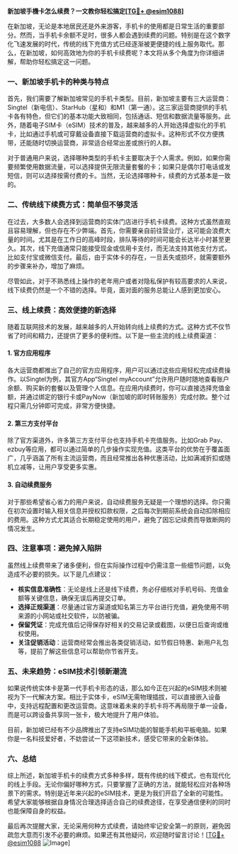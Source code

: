 **新加坡手機卡怎么续费？一文教你轻松搞定[[TG💪+ @esim1088](https://t.me/s/esim1088)]**

在新加坡，无论是本地居民还是外来游客，手机卡的使用都是日常生活的重要部分。然而，当手机卡余额不足时，很多人都会遇到续费的问题。特别是在这个数字化飞速发展的时代，传统的线下充值方式已经逐渐被更便捷的线上服务取代。那么，在新加坡，如何高效地为你的手机卡续费呢？本文将从多个角度为你详细讲解，帮助你轻松搞定这一问题。

### 一、新加坡手机卡的种类与特点

首先，我们需要了解新加坡常见的手机卡类型。目前，新加坡主要有三大运营商：Singtel（新电信）、StarHub（星和）和M1（第一通）。这三家运营商提供的手机卡各有特色，但它们的基本功能大致相同，包括通话、短信和数据流量等服务。此外，随着电子SIM卡（eSIM）技术的普及，越来越多的人开始选择虚拟化的手机卡，比如通过手机或可穿戴设备直接下载运营商的虚拟卡。这种形式不仅方便携带，还能随时切换运营商，非常适合经常出差或旅行的人群。

对于普通用户来说，选择哪种类型的手机卡主要取决于个人需求。例如，如果你需要频繁使用数据流量，可以选择提供无限流量套餐的卡；如果只是偶尔打电话或发短信，则可以选择按需付费的卡。当然，无论选择哪种卡，续费的方式基本是一致的。

### 二、传统线下续费方式：简单但不够灵活

在过去，大多数人会选择到运营商的实体门店进行手机卡续费。这种方式虽然直观且容易理解，但也存在不少弊端。首先，你需要亲自前往营业厅，这可能会浪费大量的时间。尤其是在工作日的高峰时段，排队等待的时间可能会长达半小时甚至更久。其次，线下充值通常只能接受现金或信用卡支付，而无法支持其他支付方式，比如支付宝或微信支付。最后，由于实体卡的存在，一旦丢失或损坏，就需要额外的步骤来补办，增加了麻烦。

尽管如此，对于不熟悉线上操作的老年用户或者对隐私保护有较高要求的人来说，线下续费仍然是一个不错的选择。毕竟，面对面的服务总能让人感到更加安心。

### 三、线上续费：高效便捷的新选择

随着互联网技术的发展，越来越多的人开始转向线上续费的方式。这种方式不仅节省了时间和精力，还提供了更多的便利性。以下是一些主流的线上续费渠道：

#### 1. 官方应用程序

各大运营商都推出了自己的官方应用程序，用户可以通过这些应用轻松完成续费操作。以Singtel为例，其官方App“Singtel myAccount”允许用户随时随地查看账户余额、购买新的套餐以及管理个人信息。在应用内续费时，你可以直接选择充值金额，并通过绑定的银行卡或PayNow（新加坡的即时转账服务）完成付款。整个过程只需几分钟即可完成，非常方便快捷。

#### 2. 第三方支付平台

除了官方渠道外，许多第三方支付平台也支持手机卡充值服务。比如Grab Pay、ezbuy等应用，都可以通过简单的几步操作实现充值。这类平台的优势在于覆盖面广，几乎涵盖了所有主流运营商，而且经常推出各种优惠活动，比如满减折扣或随机立减等，让用户享受更多实惠。

#### 3. 自动续费服务

对于那些希望省心省力的用户来说，自动续费服务无疑是一个理想的选择。你只需在初次设置时输入相关信息并授权扣款权限，之后每次到期前系统会自动扣除相应的费用。这种方式尤其适合长期稳定使用的用户，避免了因忘记续费而导致断网的情况发生。

### 四、注意事项：避免掉入陷阱

虽然线上续费带来了诸多便利，但在实际操作过程中仍需注意一些细节问题，以免造成不必要的损失。以下是几点建议：

- **核实信息准确性**：无论是线上还是线下续费，务必仔细核对手机号码、充值金额等关键信息，确保无误后再提交订单。
- **选择正规渠道**：尽量通过官方渠道或知名第三方平台进行充值，避免使用不明来源的小网站或社交软件，以防被骗。
- **保留凭证**：完成充值后记得保存好相关的交易记录或截图，以便日后查询或维权使用。
- **关注促销活动**：运营商经常会推出各类促销活动，如节假日特惠、新用户礼包等，提前了解这些信息可以帮助你节省开支。

### 五、未来趋势：eSIM技术引领新潮流

如果说传统实体卡是第一代手机卡形态的话，那么如今正在兴起的eSIM技术则被视为下一代解决方案。相比于实体卡，eSIM无需物理插拔，可以直接嵌入设备中，支持远程配置和更改运营商。这意味着未来的手机卡将不再局限于单一设备，而是可以跨设备共享同一张卡，极大地提升了用户体验。

目前，新加坡已经有不少品牌推出了支持eSIM功能的智能手机和平板电脑。如果你是一名科技爱好者，不妨尝试一下这项新技术，感受它带来的全新体验。

### 六、总结

综上所述，新加坡手机卡的续费方式多种多样，既有传统的线下模式，也有现代化的线上手段。无论你偏好哪种方式，只要掌握了正确的方法，就能轻松应对各种场景下的需求。特别是近年来兴起的eSIM技术，更是为我们开启了全新的可能性。希望大家能够根据自身情况合理选择适合自己的续费途径，在享受通信便利的同时也能保障自身的权益。

最后再次提醒大家，无论采用何种方式续费，请始终牢记安全第一的原则，避免因疏忽大意而引发不必要的麻烦。如果还有其他疑问，欢迎随时留言讨论！[[TG💪+ @esim1088](https://t.me/s/esim1088) ![Image](https://i.postimg.cc/4NQfJmqS/Snipaste-2025-05-13-00-14-12.png)]